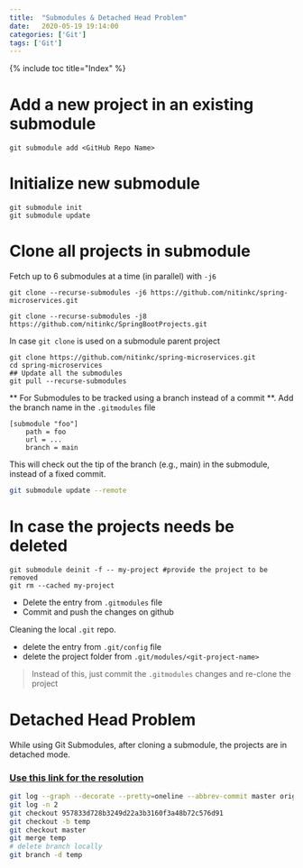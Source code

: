 ```yaml
---
title:  "Submodules & Detached Head Problem"
date:   2020-05-19 19:14:00
categories: ['Git']
tags: ['Git']
---
```


{% include toc title="Index" %}

# Add a new project in an existing submodule
```shell
git submodule add <GitHub Repo Name>
```

# Initialize new submodule
```shell
git submodule init
git submodule update 
```

# Clone all projects in submodule
Fetch up to 6 submodules at a time (in parallel) with `-j6`

```shell
git clone --recurse-submodules -j6 https://github.com/nitinkc/spring-microservices.git

git clone --recurse-submodules -j8 https://github.com/nitinkc/SpringBootProjects.git
```

In case `git clone` is used on a submodule parent project
```shell
git clone https://github.com/nitinkc/spring-microservices.git
cd spring-microservices
## Update all the submodules
git pull --recurse-submodules
```

** For Submodules to be tracked using a branch instead of a commit **.
Add the branch name in the `.gitmodules` file
```shell
[submodule "foo"]
    path = foo
    url = ...
    branch = main
```

This will check out the tip of the branch (e.g., main) in the submodule, instead of a fixed commit.
```sh
git submodule update --remote
```

# In case the projects needs be deleted

```shell
git submodule deinit -f -- my-project #provide the project to be removed
git rm --cached my-project                                        
```

* Delete the entry from `.gitmodules` file
* Commit and push the changes on github

Cleaning the local `.git` repo.

* delete the entry from `.git/config` file
* delete the project folder from `.git/modules/<git-project-name>`

> Instead of this, just commit the `.gitmodules` changes and re-clone the project

# Detached Head Problem
While using Git Submodules, after cloning a submodule, the projects are in detached mode.

### [Use this link for the resolution](https://github.com/nitinkc/git-submodule-demo/blob/master/README.md)

```sh
git log --graph --decorate --pretty=oneline --abbrev-commit master origin/master
git log -n 2
git checkout 957833d728b3249d22a3b3160f3a48b72c576d91
git checkout -b temp
git checkout master
git merge temp
# delete branch locally
git branch -d temp
```
